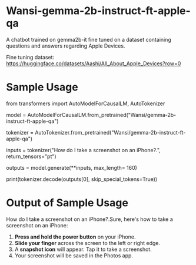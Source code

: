 # Wansi-gemma-2b-instruct-ft-apple-qa
A chatbot trained on gemma2b-it fine tuned on a dataset containing questions and answers regarding Apple Devices.

Fine tuning dataset: https://huggingface.co/datasets/Aashi/All_About_Apple_Devices?row=0

# Sample Usage

from transformers import AutoModelForCausalLM, AutoTokenizer

model = AutoModelForCausalLM.from_pretrained("Wansi/gemma-2b-instruct-ft-apple-qa")

tokenizer = AutoTokenizer.from_pretrained("Wansi/gemma-2b-instruct-ft-apple-qa")

inputs = tokenizer("How do I take a screenshot on an iPhone?.", return_tensors="pt")

outputs = model.generate(**inputs, max_length= 160)

print(tokenizer.decode(outputs[0], skip_special_tokens=True))

# Output of Sample Usage

How do I take a screenshot on an iPhone?.Sure, here's how to take a screenshot on an iPhone:

1. **Press and hold the power button** on your iPhone.
2. **Slide your finger** across the screen to the left or right edge.
3. A **snapshot icon** will appear. Tap it to take a screenshot.
4. Your screenshot will be saved in the Photos app.

